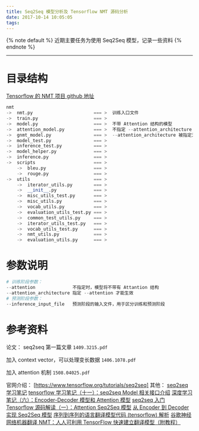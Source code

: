 ```yaml
---
title: Seq2Seq 模型分析及 Tensorflow NMT 源码分析
date: 2017-10-14 10:05:05
tags:
---
```


{% note default %}
近期主要任务为使用 Seq2Seq 模型，记录一些资料
{% endnote %}

<!--more-->

---

# 目录结构
[Tensorflow 的 NMT 项目 github 地址](https://github.com/tensorflow/nmt#encoder)
```python
nmt
->  nmt.py                       === >  训练入口文件
->  train.py                     === >
->  model.py                     === >  不带 Attention 结构的模型
->  attention_model.py           === >  不指定 --attention_architecture 时，带 Attention 结构的模型
->  gnmt_model.py                === >  --attention_architecture 被指定为 gnmt 或 gnmt_v2 时，带 Attention 结构的模型
->  model_test.py                === >
->  inference_test.py            === >
->  model_helper.py              === >
->  inference.py                 === >
->  scripts                      === >
    ->  bleu.py                  === >
    ->  rouge.py                 === >
->  utils                        === >
    ->  iterator_utils.py        === >
    ->  __init__.py              === >
    ->  misc_utils_test.py       === >
    ->  misc_utils.py            === >
    ->  vocab_utils.py           === >
    ->  evaluation_utils_test.py === >
    ->  common_test_utils.py     === >
    ->  iterator_utils_test.py   === >
    ->  vocab_utils_test.py      === >
    ->  nmt_utils.py             === >
    ->  evaluation_utils.py      === >
```

# 参数说明
```python
# 训练阶段参数：
--attention              不指定时，模型将不带有 Attantion 结构
--attention_architecture 指定 --attention 才能生效
# 预测阶段参数：
--inference_input_file   预测阶段的输入文件，用于区分训练和预测阶段
```

# 参考资料
论文：
seq2seq 第一篇文章
``1409.3215.pdf``

加入 context vector，可以处理变长数据
``1406.1078.pdf``

加入 attention 机制
``1508.04025.pdf``

官网介绍：
[https://www.tensorflow.org/tutorials/seq2seq]
其他：
[seq2seq 学习笔记](http://blog.csdn.net/Jerr__y/article/details/53749693)
[tensorflow 学习笔记（十一）：seq2seq Model 相关接口介绍](http://blog.csdn.net/u012436149/article/details/52976413)
[深度学习笔记（六）：Encoder-Decoder 模型和 Attention 模型](http://blog.csdn.net/u014595019/article/details/52826423)
[seq2seq 入门](http://www.jianshu.com/p/1d3de928f40c)
[Tensorflow 源码解读（一）：Attention Seq2Seq 模型](https://zhuanlan.zhihu.com/p/27769667)
[从 Encoder 到 Decoder 实现 Seq2Seq 模型](https://zhuanlan.zhihu.com/p/27608348)
[序列到序列的语言翻译模型代码 (tensorflow) 解析](https://www.grt1st.cn/posts/seq2seq-code/)
[谷歌神经网络机器翻译 NMT：人人可利用 TensorFlow 快速建立翻译模型（附教程）](http://www.sohu.com/a/157050254_642762)
